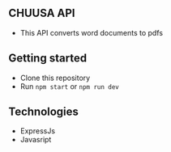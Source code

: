 ## CHUUSA API

- This API converts word documents to pdfs

## Getting started

-  Clone this repository
- Run ``` npm start ``` or ``` npm run dev ```

## Technologies

- ExpressJs
- Javasript

